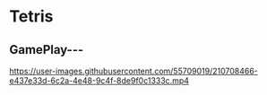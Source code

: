 # Tetris

## GamePlay---


https://user-images.githubusercontent.com/55709019/210708466-e437e33d-6c2a-4e48-9c4f-8de9f0c1333c.mp4

